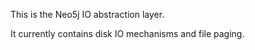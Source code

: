 This is the Neo5j IO abstraction layer.

It currently contains disk IO mechanisms and file paging.

